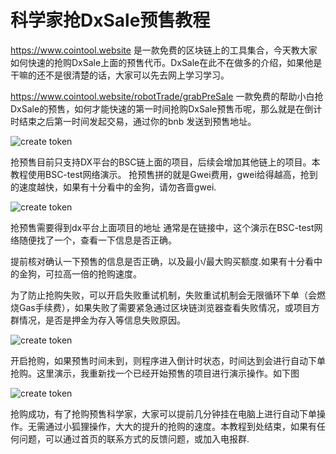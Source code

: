 # 科学家抢DxSale预售教程

https://www.cointool.website 是一款免费的区块链上的工具集合，今天教大家如何快速的抢购DxSale上面的预售代币。DxSale在此不在做多的介绍，如果他是干嘛的还不是很清楚的话，大家可以先去网上学习学习。

https://www.cointool.website/robotTrade/grabPreSale 一款免费的帮助小白抢DxSale的预售，如何才能快速的第一时间抢购DxSale预售币呢，那么就是在倒计时结束之后第一时间发起交易，通过你的bnb 发送到预售地址。

![create token](../.gitbook/assets/Snipaste_2021-10-24_21-40-00.png)

抢预售目前只支持DX平台的BSC链上面的项目，后续会增加其他链上的项目。本教程使用BSC-test网络演示。
抢预售拼的就是Gwei费用，gwei给得越高，抢到的速度越快，如果有十分看中的金狗，请勿吝啬gwei.

![create token](../.gitbook/assets/Snipaste_2021-10-24_21-42-34.png)

抢预售需要得到dx平台上面项目的地址 通常是在链接中，这个演示在BSC-test网络随便找了一个，查看一下信息是否正确。

提前核对确认一下预售的信息是否正确，以及最小/最大购买额度.如果有十分看中的金狗，可拉高一倍的抢购速度。

为了防止抢购失败，可以开启失败重试机制，失败重试机制会无限循环下单（会燃烧Gas手续费），如果失败了需要紧急通过区块链浏览器查看失败情况，或项目方群情况，是否是押金为存入等信息失败原因。

![create token](../.gitbook/assets/Snipaste_2021-10-24_21-54-04.png)

开启抢购，如果预售时间未到，则程序进入倒计时状态，时间达到会进行自动下单抢购。这里演示，我重新找一个已经开始预售的项目进行演示操作。如下图

![create token](../.gitbook/assets/Snipaste_2021-10-24_22-02-08.png)

抢购成功，有了抢购预售科学家，大家可以提前几分钟挂在电脑上进行自动下单操作。无需通过小狐狸操作，大大的提升的抢购的速度。本教程到处结束，如果有任何问题，可以通过首页的联系方式的反馈问题，或加入电报群.

